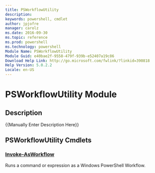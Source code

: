```yaml
---
title: PSWorkflowUtility
description: 
keywords: powershell, cmdlet
author: jpjofre
manager: carolz
ms.date: 2016-09-30
ms.topic: reference
ms.prod: powershell
ms.technology: powershell
Module Name: PSWorkflowUtility
Module Guid: e40bae2f-9558-479f-939b-e52407a19c86
Download Help Link: http://go.microsoft.com/fwlink/?linkid=390818
Help Version: 5.0.2.2
Locale: en-US
---
```


# PSWorkflowUtility Module
## Description
{{Manually Enter Description Here}}

## PSWorkflowUtility Cmdlets
### [Invoke-AsWorkflow](Invoke-AsWorkflow.md)
Runs a command or expression as a Windows PowerShell Workflow.






